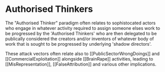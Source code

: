 # Authorised Thinkers

The "Authorised Thinker" paradigm often relates to sophistocated actors who engage in whatever activity required to assign someone elses work to be progressed by the 'Authorised Thinkers' who are then delegated to be publically considered the creators and/or inventors of whatever body of work that is sought to be progressed by underlying 'shadow directors'.   

These attack vectors often relate also to [[PublicSectorWrongDoings]] and [[CommercialExploitation]] alongside [[BrainRape]] activities, leading to [[MisRepresentation]], [[FalseAttribution]] and various other implications.